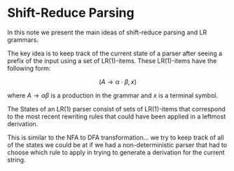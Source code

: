 # Shift-Reduce Parsing

In this note we present the main ideas of shift-reduce parsing and LR grammars.

The key idea is to keep track of the current state of a parser after seeing a prefix of the input
using a set of LR(1)-items.  These LR(1)-items have the following form:

$$(A \rightarrow \alpha \cdot \beta , x)$$

where $A \rightarrow \alpha\beta$ is a production in the grammar and $x$ is a terminal symbol.

The States of an LR(1) parser consist of sets of LR(1)-items that correspond to the most recent
rewriting rules that could have been applied in a leftmost derivation.

This is similar to the NFA to DFA transformation... we try to keep track of all of the states
we could be at if we had a non-deterministic parser that had to choose which rule to apply
in trying to generate a derivation for the current string. 



